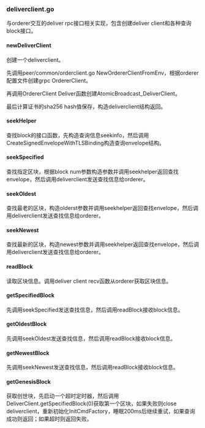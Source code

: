 ### deliverclient.go

与orderer交互的deliver rpc接口相关实现，包含创建deliver client和各种查询block接口。

#### newDeliverClient

创建一个deliverclient。

先调用peer/common/orderclient.go NewOrdererClientFromEnv，根据orderer配置文件创建grpc OrdererClient。

再调用OrdererClient Deliver函数创建AtomicBroadcast\_DeliverClient。

最后计算证书的sha256 hash值保存，构造deliverclient结构返回。

#### seekHelper

查找block的接口函数，先构造查询信息seekinfo，然后调用CreateSignedEnvelopeWithTLSBinding构造查询envelope结构。

#### seekSpecified

查找指定区块，根据block num参数构造参数并调用seekhelper返回查找envelope，然后调用deliverclient发送查找信息给orderer。

#### seekOldest

查找最老的区块，构造olderst参数并调用seekhelper返回查找envelope，然后调用deliverclient发送查找信息给orderer。

#### seekNewest

查找最新的区块，构造newest参数并调用seekhelper返回查找envelope，然后调用deliverclient发送查找信息给orderer。

#### readBlock

读取区块信息。调用deliver client recv函数从orderer获取区块信息。

#### getSpecifiedBlock

先调用seekSpecified发送查找信息，然后调用readBlock接收block信息。

#### getOldestBlock

先调用seekOldest发送查找信息，然后调用readBlock接收block信息。

#### getNewestBlock

先调用seekNewest发送查找信息，然后调用readBlock接收block信息。

#### getGenesisBlock

获取创世块，先启动一个超时定时器，然后调用DeliverClient.getSpecifiedBlock\(0\)获取第一个区块，如果失败则close deliverclient，重新初始化InitCmdFactory，睡眠200ms后继续重试，如果查询成功则返回；如果超时则返回失败。

